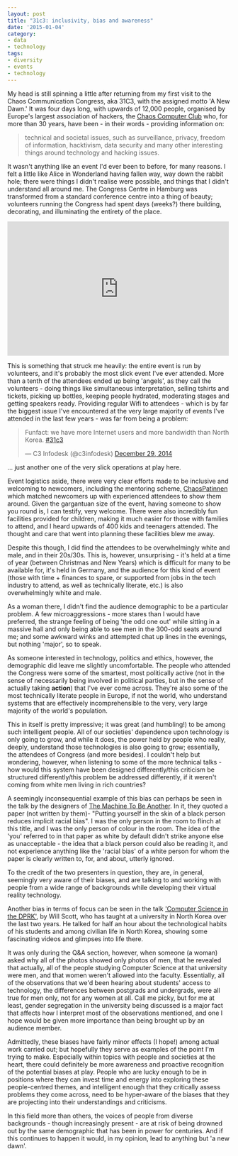 ```yaml
---
layout: post
title: "31c3: inclusivity, bias and awareness"
date: '2015-01-04'
category:
- data
- technology
tags:
- diversity
- events
- technology
---
```



My head is still spinning a little after returning from my first visit to the Chaos Communication Congress, aka 31C3, with the assigned motto 'A New Dawn.' It was four days long, with upwards of 12,000 people, organised by Europe's largest association of hackers, the [Chaos Computer Club](http://www.ccc.de/en/) who, for more than 30 years, have been - in their words - providing information on:

<blockquote>technical and societal issues, such as surveillance, privacy, freedom of information, hacktivism, data security and many other interesting things around technology and hacking issues.</blockquote> 

It wasn't anything like an event I'd ever been to before, for many reasons. I felt a little like Alice in Wonderland having fallen way, way down the rabbit hole; there were things I didn't realise were possible, and things that I didn't understand all around me. The Congress Centre in Hamburg was transformed from a standard conference centre into a thing of beauty; volunteers running the Congress had spent days (weeks?) there building, decorating, and illuminating the entirety of the place.

<iframe src="https://www.flickr.com/photos/der_robert/16112469081/in/photolist-qxNBH4-qyTNe3-pEwBsq-qkZBkC-pFMKYX-qBwrRn-qAjb1L-qxjG25-qgSi1F-qzx38N-qm7Eb4-qCyezZ-qyCU5C-qzr9Nn-pFowmJ-qm1fcW-qkZB2G-pFMLA8-qAh3yW-qgKna5-qyfbdf-qi3cKd-qzx4zL-qzATek-qm3mH7-qCnMMM-qi3UXq-qkWz38-pBxyrm-qBr4gj-qxjH45-qiacR2-qmXJbR-qwY3Ry-qz1oky-qwvSsu-qkQ7Fd-qhRQKX-qCvFDp-qm221T-pAQF6p-qi3TEA-qxqVSz-qkPFju-pFBDYv-qkWh6x-qvLRx9-qkWqUz-qkPReG-pCQkyg/player/" width="500" height="303" frameborder="0" allowfullscreen webkitallowfullscreen mozallowfullscreen oallowfullscreen msallowfullscreen></iframe>

<!--more-->

This is something that struck me heavily: the entire event is run by volunteers, and it's probably the most slick event I've ever attended. More than a tenth of the attendees ended up being 'angels', as they call the volunteers - doing things like simultaneous interpretation, selling tshirts and tickets, picking up bottles, keeping people hydrated, moderating stages and getting speakers ready. Providing regular Wifi to attendees - which is by far the biggest issue I've encountered at the very large majority of events I've attended in the last few years - was far from being a problem:

<blockquote class="twitter-tweet" data-partner="tweetdeck"><p>Funfact: we have more Internet users and more  bandwidth than North Korea. <a href="https://twitter.com/hashtag/31c3?src=hash">#31c3</a></p>&mdash; C3 Infodesk (@c3infodesk) <a href="https://twitter.com/c3infodesk/status/549476958283636736">December 29, 2014</a></blockquote>
<script async src="//platform.twitter.com/widgets.js" charset="utf-8"></script>

... just another one of the very slick operations at play here.

Event logistics aside, there were very clear efforts made to be inclusive and welcoming to newcomers, including the mentoring scheme, [ChaosPatinnen](https://events.ccc.de/congress/2014/wiki/Assembly:Chaospatinnen) which matched newcomers up with experienced attendees to show them around. Given the gargantuan size of the event, having someone to show you round is, I can testify, very welcome. There were also incredibly fun facilities provided for children, making it much easier for those with families to attend, and I heard upwards of 400 kids and teenagers attended. The thought and care that went into planning these facilities blew me away.

Despite this though, I did find the attendees to be overwhelmingly white and male, and in their 20s/30s. This is, however, unsurprising - it's held at a time of year (between Christmas and New Years) which is difficult for many to be available for, it's held in Germany, and the audience for this kind of event (those with time + finances to spare, or supported from jobs in the tech industry to attend, as well as technically literate, etc.) is also overwhelmingly white and male.

As a woman there, I didn't find the audience demographic to be a particular problem. A few microaggressions - more stares than I would have preferred, the strange feeling of being 'the odd one out' while sitting in a massive hall and only being able to see men in the 300-odd seats around me; and some awkward winks and attempted chat up lines in the evenings, but nothing 'major', so to speak.

As someone interested in technology, politics and ethics, however, the demographic did leave me slightly uncomfortable. The people who attended the Congress were some of the smartest, most politically active (not in the sense of necessarily being involved in political parties, but in the sense of actually taking **action**) that I've ever come across. They're also some of the most technically literate people in Europe, if not the world, who understand systems that are effectively incomprehensible to the very, very large majority of the world's population. 

This in itself is pretty impressive; it was great (and humbling!) to be among such intelligent people. All of our societies' dependence upon technology is only going to grow, and while it does, the power held by people who really, deeply, understand those technologies is also going to grow; essentially, the attendees of Congress (and more besides). I couldn't help but wondering, however, when listening to some of the more technical talks - how would this system have been designed differently/this criticism be structured differently/this problem be addressed differently, if it weren't coming from white men living in rich countries?

A seemingly inconsequential example of this bias can perhaps be seen in the talk by the designers of [The Machine To Be Another](http://media.ccc.de/browse/congress/2014/31c3_-_6385_-_en_-_saal_g_-_201412292245_-_the_machine_to_be_another_-_beanotherlab.html#video). In it, they quoted a paper (not written by them)- "Putting yourself in the skin of a black person reduces implicit racial bias". I was the only person in the room to flinch at this title, and I was the only person of colour in the room. The idea of the 'you' referred to in that paper as white by default didn't strike anyone else as unacceptable - the idea that a black person could also be reading it, and not experience anything like the 'racial bias' of a white person for whom the paper is clearly written to, for, and about, utterly ignored.

To the credit of the two presenters in question, they are, in general, seemingly very aware of their biases, and are talking to and working with people from a wide range of backgrounds while developing their virtual reality technology.

Another bias in terms of focus can be seen in the talk ['Computer Science in the DPRK'](http://media.ccc.de/browse/congress/2014/31c3_-_6253_-_en_-_saal_2_-_201412292115_-_computer_science_in_the_dprk_-_will_scott.html#video), by Will Scott, who has taught at a university in North Korea over the last two years. He talked for half an hour about the technological habits of his students and among civilian life in North Korea, showing some fascinating videos and glimpses into life there. 

It was only during the Q&A section, however, when someone (a woman) asked why all of the photos showed only photos of men, that he revealed that actually, all of the people studying Computer Science at that university were men, and that women weren't allowed into the faculty. Essentially, all of the observations that we'd been hearing about students' access to technology, the differences between postgrads and undergrads, were all true for men only, not for any women at all. Call me picky, but for me at least, gender segregation in the university being discussed is a major fact that affects how I interpret most of the observations mentioned, and one I hope would be given more importance than being brought up by an audience member.

Admittedly, these biases have fairly minor effects (I hope!) among actual work carried out; but hopefully they serve as examples of the point I'm trying to make. Especially within topics with people and societies at the heart, there could definitely be more awareness and proactive recognition of the potential biases at play. People who are lucky enough to be in positions where they can invest time and energy into exploring these people-centred themes, and intelligent enough that they critically assess problems they come across, need to be hyper-aware of the biases that they are projecting into their understandings and criticisms.

In this field more than others, the voices of people from diverse backgrounds - though increasingly present - are at risk of being drowned out by the same demographic that has been in power for centuries. And if this continues to happen it would, in my opinion, lead to anything but 'a new dawn'.
